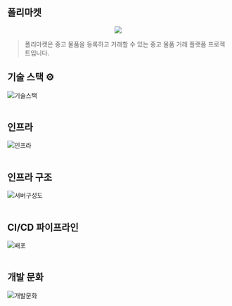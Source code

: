 ## 폴리마켓
<p align="center">
  <img src="https://github.com/minjun7984/readme-image/blob/main/%E1%84%85%E1%85%A9%E1%84%80%E1%85%A91.png">
</p>

> 폴리마켓은 중고 물품을 등록하고 거래할 수 있는 중고 물품 거래 플랫폼 프로젝트입니다.


## 기술 스택 ⚙️
![기술스택](https://github.com/minjun7984/readme-image/blob/main/%E1%84%80%E1%85%B5%E1%84%89%E1%85%AE%E1%86%AF%E1%84%89%E1%85%B3%E1%84%90%E1%85%A2%E1%86%A8.jpeg)
</br>
</br>
## 인프라
![인프라](https://github.com/minjun7984/readme-image/blob/main/%E1%84%8B%E1%85%B5%E1%86%AB%E1%84%91%E1%85%B3%E1%84%85%E1%85%A1.jpeg)
</br>
</br>
## 인프라 구조
![서버구성도](https://github.com/minjun7984/readme-image/blob/main/%E1%84%89%E1%85%A5%E1%84%87%E1%85%A5%E1%84%80%E1%85%AE%E1%84%89%E1%85%A5%E1%86%BC%E1%84%83%E1%85%A9.jpeg)
</br>
</br>
## CI/CD 파이프라인
![배포](https://github.com/minjun7984/readme-image/blob/main/%E1%84%87%E1%85%A2%E1%84%91%E1%85%A9.jpeg)
</br>
</br>
## 개발 문화
![개발문화](https://github.com/minjun7984/readme-image/blob/main/%E1%84%80%E1%85%A2%E1%84%87%E1%85%A1%E1%86%AF%E1%84%86%E1%85%AE%E1%86%AB%E1%84%92%E1%85%AA.png)
